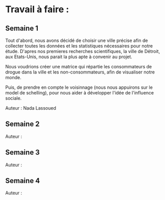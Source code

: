 # Travail à faire :

## Semaine 1 
Tout d'abord, nous avons décidé de choisir une ville précise afin de collecter toutes les données et les statistiques nécessaires pour notre étude. D'apres nos premieres recherches scientifiques, la ville de Détroit, aux Etats-Unis, nous parait la plus apte à convenir au projet.


Nous voudrions créer une matrice qui répartie les consommateurs de drogue dans la ville et les non-consommateurs, afin de visualiser notre monde.

Puis, de prendre en compte le voisinnage (nous nous appuirons sur le model de schelling), pour nous aider à développer l'idée de l'influence sociale. 



Auteur : Nada Lassoued 

## Semaine 2
Auteur :


## Semaine 3
Auteur :

## Semaine 4
Auteur :
